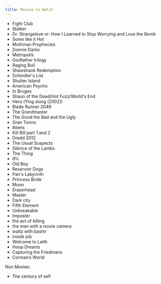 ```yaml
---
title: Movies to Watch
---
```


- Fight Club
- Stalker
- Dr. Strangelove or: How I Learned to Stop Worrying and Love the Bomb
- Some like it Hot
- Mothman Prophecies
- Donnie Darko
- Metropolis
- Godfather trilogy
- Raging Bull
- Shawshank Redemption
- Schindler's List
- Shutter Island
- American Psycho
- In Bruges
- Shaun of the Dead/Hot Fuzz/World's End
- Hero (Ying xiong (2002))
- Blade Runner 2049
- The Grandmaster
- The Good the Bad and the Ugly
- Gran Torino
- Aliens
- Kill Bill part 1 and 2
- Dredd 2012
- The Usual Suspects
- Silence of the Lambs
- The Thing
- 8½
- Old Boy
- Reservoir Dogs
- Pan's Labyrinth
- Princess Bride
- Moon
- Eraserhead
- Master
- Dark city
- Fifth Element
- Unbreakable
- Imposter
- the act of killing
- the man with a movie camera
- waltz with bashir
- inside job
- Welcome to Leith
- Hoop Dreams
- Capturing the Friedmans
- Corman’s World

Non Movies:

- The century of self
